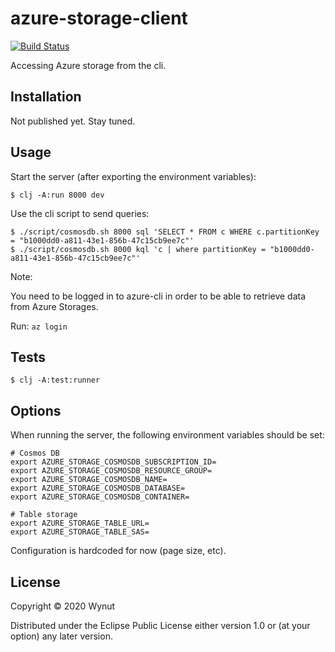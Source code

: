 # azure-storage-client

[![Build Status](https://travis-ci.org/wynut/azure-storage-client.svg?branch=master)](https://travis-ci.org/wynut/azure-storage-client)

Accessing Azure storage from the cli.

## Installation

Not published yet. Stay tuned.

## Usage

Start the server (after exporting the environment variables):

    $ clj -A:run 8000 dev

Use the cli script to send queries:

    $ ./script/cosmosdb.sh 8000 sql 'SELECT * FROM c WHERE c.partitionKey = "b1000dd0-a811-43e1-856b-47c15cb9ee7c"'
    $ ./script/cosmosdb.sh 8000 kql 'c | where partitionKey = "b1000dd0-a811-43e1-856b-47c15cb9ee7c"'

Note:

You need to be logged in to azure-cli in order to be able to retrieve data from Azure Storages.

Run: 
`az login`

## Tests

    $ clj -A:test:runner

## Options

When running the server, the following environment variables should be set:

```
# Cosmos DB
export AZURE_STORAGE_COSMOSDB_SUBSCRIPTION_ID=
export AZURE_STORAGE_COSMOSDB_RESOURCE_GROUP=
export AZURE_STORAGE_COSMOSDB_NAME=
export AZURE_STORAGE_COSMOSDB_DATABASE=
export AZURE_STORAGE_COSMOSDB_CONTAINER=

# Table storage
export AZURE_STORAGE_TABLE_URL=
export AZURE_STORAGE_TABLE_SAS=
```

Configuration is hardcoded for now (page size, etc).

## License

Copyright © 2020 Wynut

Distributed under the Eclipse Public License either version 1.0 or (at
your option) any later version.
